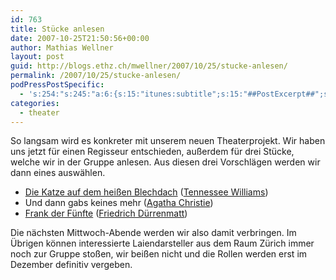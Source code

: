 ```yaml
---
id: 763
title: Stücke anlesen
date: 2007-10-25T21:50:56+00:00
author: Mathias Wellner
layout: post
guid: http://blogs.ethz.ch/mwellner/2007/10/25/stucke-anlesen/
permalink: /2007/10/25/stucke-anlesen/
podPressPostSpecific:
  - 's:254:"s:245:"a:6:{s:15:"itunes:subtitle";s:15:"##PostExcerpt##";s:14:"itunes:summary";s:15:"##PostExcerpt##";s:15:"itunes:keywords";s:17:"##WordPressCats##";s:13:"itunes:author";s:10:"##Global##";s:15:"itunes:explicit";s:2:"No";s:12:"itunes:block";s:2:"No";}";";'
categories:
  - theater
---
```

So langsam wird es konkreter mit unserem neuen Theaterprojekt. Wir haben uns jetzt für einen Regisseur entschieden, außerdem für drei Stücke, welche wir in der Gruppe anlesen. Aus diesen drei Vorschlägen werden wir dann eines auswählen.

  * [Die Katze auf dem heißen Blechdach](http://de.wikipedia.org/wiki/Die_Katze_auf_dem_hei%C3%9Fen_Blechdach) ([Tennessee Williams](http://de.wikipedia.org/wiki/Tennessee_Williams))
  * Und dann gabs keines mehr ([Agatha Christie](http://de.wikipedia.org/wiki/Agatha_Christie))
  * [Frank der Fünfte](http://de.wikipedia.org/wiki/Frank_der_F%C3%BCnfte) ([Friedrich Dürrenmatt](http://de.wikipedia.org/wiki/Friedrich_D%C3%BCrrenmatt))

Die nächsten Mittwoch-Abende werden wir also damit verbringen. Im Übrigen können interessierte Laiendarsteller aus dem Raum Zürich immer noch zur Gruppe stoßen, wir beißen nicht und die Rollen werden erst im Dezember definitiv vergeben.